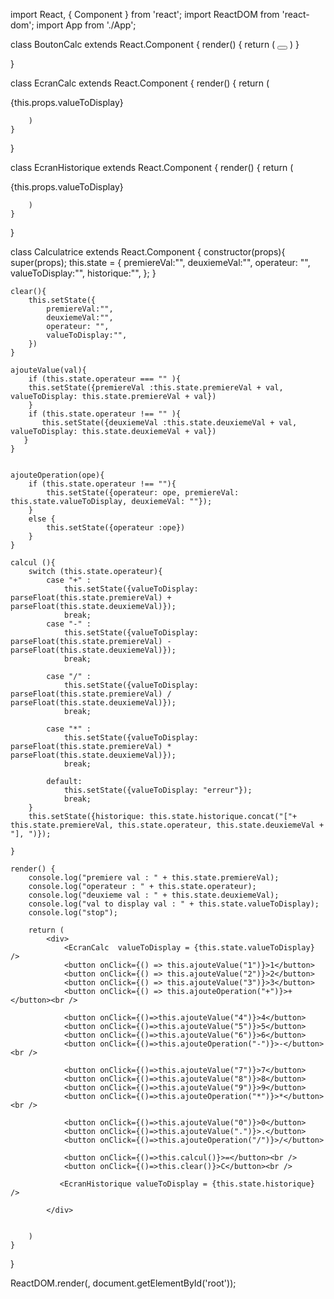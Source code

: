 import React, { Component } from 'react';
import ReactDOM from 'react-dom';
import App from './App';


class BoutonCalc extends React.Component {
    render() {
        return (
            <button
                onClick={this.props.onClick}>
            </button>
        )
    }

}

class EcranCalc extends React.Component {
    render() {
        return (
            <div>
                {this.props.valueToDisplay}
            </div>

        )
    }
}

class EcranHistorique extends React.Component {
    render() {
        return (
            <div>
                {this.props.valueToDisplay}
            </div>

        )
    }
}



class Calculatrice extends React.Component {
    constructor(props){
        super(props);
        this.state = {
            premiereVal:"",
            deuxiemeVal:"",
            operateur: "",
            valueToDisplay:"",
            historique:"",
        };
    }

    clear(){
        this.setState({
            premiereVal:"",
            deuxiemeVal:"",
            operateur: "",
            valueToDisplay:"",
        })
    }

    ajouteValue(val){
        if (this.state.operateur === "" ){
        this.setState({premiereVal :this.state.premiereVal + val, valueToDisplay: this.state.premiereVal + val})
        }
        if (this.state.operateur !== "" ){
           this.setState({deuxiemeVal :this.state.deuxiemeVal + val, valueToDisplay: this.state.deuxiemeVal + val})
       }
    }


    ajouteOperation(ope){
        if (this.state.operateur !== ""){
            this.setState({operateur: ope, premiereVal: this.state.valueToDisplay, deuxiemeVal: ""});
        }
        else {
            this.setState({operateur :ope})
        }
    }

    calcul (){
        switch (this.state.operateur){
            case "+" :
                this.setState({valueToDisplay: parseFloat(this.state.premiereVal) + parseFloat(this.state.deuxiemeVal)});
                break;
            case "-" :
                this.setState({valueToDisplay: parseFloat(this.state.premiereVal) - parseFloat(this.state.deuxiemeVal)});
                break;

            case "/" :
                this.setState({valueToDisplay: parseFloat(this.state.premiereVal) / parseFloat(this.state.deuxiemeVal)});
                break;

            case "*" :
                this.setState({valueToDisplay: parseFloat(this.state.premiereVal) * parseFloat(this.state.deuxiemeVal)});
                break;

            default:
                this.setState({valueToDisplay: "erreur"});
                break;
        }
        this.setState({historique: this.state.historique.concat("["+ this.state.premiereVal, this.state.operateur, this.state.deuxiemeVal + "], ")});

    }

    render() {
        console.log("premiere val : " + this.state.premiereVal);
        console.log("operateur : " + this.state.operateur);
        console.log("deuxieme val : " + this.state.deuxiemeVal);
        console.log("val to display val : " + this.state.valueToDisplay);
        console.log("stop");

        return (
            <div>
                <EcranCalc  valueToDisplay = {this.state.valueToDisplay} />
                <button onClick={() => this.ajouteValue("1")}>1</button>
                <button onClick={() => this.ajouteValue("2")}>2</button>
                <button onClick={() => this.ajouteValue("3")}>3</button>
                <button onClick={() => this.ajouteOperation("+")}>+</button><br />

                <button onClick={()=>this.ajouteValue("4")}>4</button>
                <button onClick={()=>this.ajouteValue("5")}>5</button>
                <button onClick={()=>this.ajouteValue("6")}>6</button>
                <button onClick={()=>this.ajouteOperation("-")}>-</button><br />

                <button onClick={()=>this.ajouteValue("7")}>7</button>
                <button onClick={()=>this.ajouteValue("8")}>8</button>
                <button onClick={()=>this.ajouteValue("9")}>9</button>
                <button onClick={()=>this.ajouteOperation("*")}>*</button><br />

                <button onClick={()=>this.ajouteValue("0")}>0</button>
                <button onClick={()=>this.ajouteValue(".")}>.</button>
                <button onClick={()=>this.ajouteOperation("/")}>/</button>

                <button onClick={()=>this.calcul()}>=</button><br />
                <button onClick={()=>this.clear()}>C</button><br />

               <EcranHistorique valueToDisplay = {this.state.historique} />

            </div>


        )
    }

}

ReactDOM.render(<Calculatrice/>, document.getElementById('root'));




